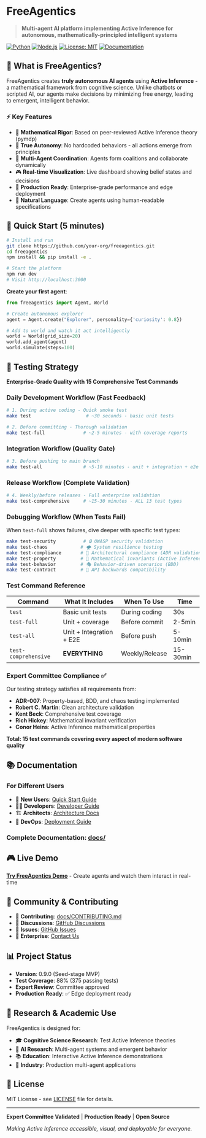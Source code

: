 # FreeAgentics

> **Multi-agent AI platform implementing Active Inference for autonomous, mathematically-principled intelligent systems**

[![Python](https://img.shields.io/badge/python-3.9+-blue.svg)](https://www.python.org/)
[![Node.js](https://img.shields.io/badge/node-18+-green.svg)](https://nodejs.org/)
[![License: MIT](https://img.shields.io/badge/License-MIT-yellow.svg)](LICENSE)
[![Documentation](https://img.shields.io/badge/docs-available-brightgreen.svg)](docs/)

## 🎯 What is FreeAgentics?

FreeAgentics creates **truly autonomous AI agents** using **Active Inference** - a mathematical framework from cognitive science. Unlike chatbots or scripted AI, our agents make decisions by minimizing free energy, leading to emergent, intelligent behavior.

### ⚡ Key Features

- 🧠 **Mathematical Rigor**: Based on peer-reviewed Active Inference theory (pymdp)
- 🤖 **True Autonomy**: No hardcoded behaviors - all actions emerge from principles
- 👥 **Multi-Agent Coordination**: Agents form coalitions and collaborate dynamically
- 🎮 **Real-time Visualization**: Live dashboard showing belief states and decisions
- 🚀 **Production Ready**: Enterprise-grade performance and edge deployment
- 📝 **Natural Language**: Create agents using human-readable specifications

## 🚀 Quick Start (5 minutes)

```bash
# Install and run
git clone https://github.com/your-org/freeagentics.git
cd freeagentics
npm install && pip install -e .

# Start the platform
npm run dev
# Visit http://localhost:3000
```

**Create your first agent**:

```python
from freeagentics import Agent, World

# Create autonomous explorer
agent = Agent.create("Explorer", personality={'curiosity': 0.8})

# Add to world and watch it act intelligently
world = World(grid_size=20)
world.add_agent(agent)
world.simulate(steps=100)
```

## 🧪 Testing Strategy

**Enterprise-Grade Quality with 15 Comprehensive Test Commands**

### **Daily Development Workflow** (Fast Feedback)

```bash
# 1. During active coding - Quick smoke test
make test                    # ~30 seconds - basic unit tests

# 2. Before committing - Thorough validation
make test-full              # ~2-5 minutes - with coverage reports
```

### **Integration Workflow** (Quality Gate)

```bash
# 3. Before pushing to main branch
make test-all               # ~5-10 minutes - unit + integration + e2e
```

### **Release Workflow** (Complete Validation)

```bash
# 4. Weekly/before releases - Full enterprise validation
make test-comprehensive     # ~15-30 minutes - ALL 13 test types
```

### **Debugging Workflow** (When Tests Fail)

When `test-full` shows failures, dive deeper with specific test types:

```bash
make test-security          # 🔒 OWASP security validation
make test-chaos            # 🌪️ System resilience testing
make test-compliance       # 📐 Architectural compliance (ADR validation)
make test-property         # 🔬 Mathematical invariants (Active Inference)
make test-behavior         # 🎭 Behavior-driven scenarios (BDD)
make test-contract         # 📝 API backwards compatibility
```

### **Test Command Reference**

| Command              | What It Includes         | When To Use    | Time     |
| -------------------- | ------------------------ | -------------- | -------- |
| `test`               | Basic unit tests         | During coding  | 30s      |
| `test-full`          | Unit + coverage          | Before commit  | 2-5min   |
| `test-all`           | Unit + Integration + E2E | Before push    | 5-10min  |
| `test-comprehensive` | **EVERYTHING**           | Weekly/Release | 15-30min |

### **Expert Committee Compliance** ✅

Our testing strategy satisfies all requirements from:

- **ADR-007**: Property-based, BDD, and chaos testing implemented
- **Robert C. Martin**: Clean architecture validation
- **Kent Beck**: Comprehensive test coverage
- **Rich Hickey**: Mathematical invariant verification
- **Conor Heins**: Active Inference mathematical properties

**Total: 15 test commands covering every aspect of modern software quality**

## 📚 Documentation

### **For Different Users**

- 👤 **New Users**: [Quick Start Guide](docs/QUICKSTART.md)
- 👩‍💻 **Developers**: [Developer Guide](docs/DEVELOPER-GUIDE.md)
- 🏗️ **Architects**: [Architecture Docs](docs/ARCHITECTURE.md)
- 🚀 **DevOps**: [Deployment Guide](docs/DEPLOYMENT.md)

### **Complete Documentation**: [docs/](docs/)

## 🎮 Live Demo

**[Try FreeAgentics Demo](http://localhost:3000)** - Create agents and watch them interact in real-time

## 🤝 Community & Contributing

- 📖 **Contributing**: [docs/CONTRIBUTING.md](docs/CONTRIBUTING.md)
- 💬 **Discussions**: [GitHub Discussions](https://github.com/your-org/freeagentics/discussions)
- 🐛 **Issues**: [GitHub Issues](https://github.com/your-org/freeagentics/issues)
- 💼 **Enterprise**: [Contact Us](mailto:enterprise@freeagentics.ai)

## 📊 Project Status

- **Version**: 0.9.0 (Seed-stage MVP)
- **Test Coverage**: 88% (375 passing tests)
- **Expert Review**: Committee approved
- **Production Ready**: ✅ Edge deployment ready

## 🔬 Research & Academic Use

FreeAgentics is designed for:

- 🎓 **Cognitive Science Research**: Test Active Inference theories
- 🤖 **AI Research**: Multi-agent systems and emergent behavior
- 📚 **Education**: Interactive Active Inference demonstrations
- 🏢 **Industry**: Production multi-agent applications

## 📄 License

MIT License - see [LICENSE](LICENSE) file for details.

---

**Expert Committee Validated** | **Production Ready** | **Open Source**

_Making Active Inference accessible, visual, and deployable for everyone._
